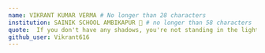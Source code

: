 ```yaml
---
name: VIKRANT KUMAR VERMA # No longer than 28 characters
institution: SAINIK SCHOOL AMBIKAPUR 🚩 # no longer than 58 characters
quote:  If you don't have any shadows, you're not standing in the light. # no longer than 100 characters, avoid using quotes(") to guarantee the format remains the same.
github_user: Vikrant616
---
```

